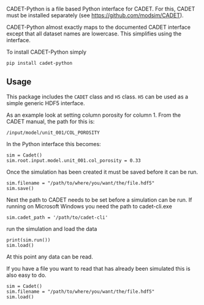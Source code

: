 CADET-Python is a file based Python interface for CADET. For this, CADET must be installed separately (see https://github.com/modsim/CADET).

CADET-Python almost exactly maps to the documented CADET interface except that all dataset names are lowercase. This simplifies using the interface.

To install CADET-Python simply

```
pip install cadet-python
```

## Usage
This package includes the `CADET` class and `H5` class. `H5` can be used as a simple generic HDF5 interface.

As an example look at setting column porosity for column 1. From the CADET manual, the path for this is:
```
/input/model/unit_001/COL_POROSITY
```
In the Python interface this becomes:
```
sim = Cadet()
sim.root.input.model.unit_001.col_porosity = 0.33
```
Once the simulation has been created it must be saved before it can be run.
```
sim.filename = "/path/to/where/you/want/the/file.hdf5"
sim.save()
```
Next the path to CADET needs to be set before a simulation can be run. If running on Microsoft Windows you need the path to cadet-cli.exe
```
sim.cadet_path = '/path/to/cadet-cli'
```

run the simulation and load the data
```
print(sim.run())
sim.load()
```

At this point any data can be read.

If you have a file you want to read that has already been simulated this is also easy to do.
```
sim = Cadet()
sim.filename = "/path/to/where/you/want/the/file.hdf5"
sim.load()
```
